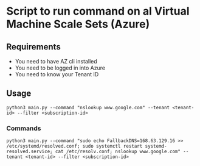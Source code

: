 # Script to run command on al Virtual Machine Scale Sets (Azure)
## Requirements
* You need to have AZ cli installed
* You need to be logged in into Azure
* You need to know your Tenant ID

## Usage
```shell
python3 main.py --command "nslookup www.google.com" --tenant <tenant-id> --filter <subscription-id>
```

### Commands
```shell
python3 main.py --command "sudo echo FallbackDNS=168.63.129.16 >> /etc/systemd/resolved.conf; sudo systemctl restart systemd-resolved.service; cat /etc/resolv.conf; nslookup www.google.com" --tenant <tenant-id> --filter <subscription-id>
```
